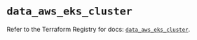 # `data_aws_eks_cluster`

Refer to the Terraform Registry for docs: [`data_aws_eks_cluster`](https://registry.terraform.io/providers/hashicorp/aws/6.13.0/docs/data-sources/eks_cluster).
